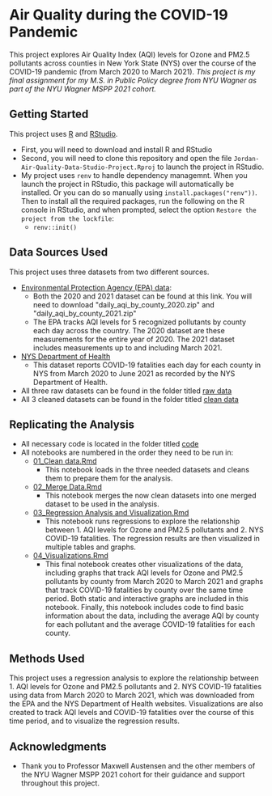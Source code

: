 # Air Quality during the COVID-19 Pandemic 
This project explores Air Quality Index (AQI) levels for Ozone and PM2.5 pollutants across counties in New York State (NYS) over the course of the COVID-19 pandemic (from March 2020 to March 2021). 
*This project is my final assignment for my M.S. in Public Policy degree from NYU Wagner as part of the NYU Wagner MSPP 2021 cohort.* 
## Getting Started
This project uses [R](https://cran.rstudio.com/) and [RStudio](https://www.rstudio.com/products/rstudio/download/). 
* First, you will need to download and install R and RStudio
* Second, you will need to clone this repository and open the file ```Jordan-Air-Quality-Data-Studio-Project.Rproj``` to launch the project in RStudio. 
* My project uses ```renv``` to handle dependency managemnt. When you launch the project in RStudio, this package will automatically be installed. Or you can do so manually using ```install.packages("renv"))```. Then to install all the required packages, run the following on the R console in RStudio, and when prompted, select the option ```Restore the project from the lockfile```:
  * ```renv::init()```
## Data Sources Used
This project uses three datasets from two different sources. 
* [Environmental Protection Agency (EPA) data](https://aqs.epa.gov/aqsweb/airdata/download_files.html#AQI): 
  * Both the 2020 and 2021 dataset can be found at this link. You will need to download "daily_aqi_by_county_2020.zip" and "daily_aqi_by_county_2021.zip"
  * The EPA tracks AQI levels for 5 recognized pollutants by county each day across the country. The 2020 dataset are these measurements for the entire year of 2020. The 2021 dataset includes measurements up to and including March 2021.  
* [NYS Department of Health](https://health.data.ny.gov/Health/New-York-State-Statewide-COVID-19-Fatalities-by-Co/xymy-pny5) 
  * This dataset reports COVID-19 fatalities each day for each county in NYS from March 2020 to June 2021 as recorded by the NYS Department of Health. 
* All three raw datasets can be found in the folder titled [raw data](https://github.com/mspp-data-studio-2021/Jordan-Air-Quality-Data-Studio-Project/tree/main/raw%20data) 
* All 3 cleaned datasets can be found in the folder titled [clean data](https://github.com/mspp-data-studio-2021/Jordan-Air-Quality-Data-Studio-Project/tree/main/clean%20data) 
## Replicating the Analysis
* All necessary code is located in the folder titled [code](https://github.com/mspp-data-studio-2021/Jordan-Air-Quality-Data-Studio-Project/tree/main/code) 
* All notebooks are numbered in the order they need to be run in: 
  * [01_Clean data.Rmd](https://github.com/mspp-data-studio-2021/Jordan-Air-Quality-Data-Studio-Project/blob/main/code/01_Clean%20data.Rmd) 
    * This notebook loads in the three needed datasets and cleans them to prepare them for the analysis. 
  * [02_Merge Data.Rmd](https://github.com/mspp-data-studio-2021/Jordan-Air-Quality-Data-Studio-Project/blob/main/code/02_Merge%20Data.Rmd) 
    * This notebook merges the now clean datasets into one merged dataset to be used in the analysis. 
  * [03_Regression Analysis and Visualization.Rmd](https://github.com/mspp-data-studio-2021/Jordan-Air-Quality-Data-Studio-Project/blob/main/code/03_Regression%20Analysis%20and%20Visualization.Rmd) 
    * This notebook runs regressions to explore the relationship between 1. AQI levels for Ozone and PM2.5 pollutants and 2. NYS COVID-19 fatalities. The regression results are then visualized in multiple tables and graphs. 
  * [04_Visualizations.Rmd](https://github.com/mspp-data-studio-2021/Jordan-Air-Quality-Data-Studio-Project/blob/main/code/04_Visualizations.Rmd) 
    * This final notebook creates other visualizations of the data, including graphs that track AQI levels for Ozone and PM2.5 pollutants by county from March 2020 to March 2021 and graphs that track COVID-19 fatalities by county over the same time period. Both static and interactive graphs are included in this notebook. Finally, this notebook includes code to find basic information about the data, including the average AQI by county for each pollutant and the average COVID-19 fatalities for each county. 
## Methods Used 
This project uses a regression analysis to explore the relationship between 1. AQI levels for Ozone and PM2.5 pollutants and 2. NYS COVID-19 fatalities using data from March 2020 to March 2021, which was downloaded from the EPA and the NYS Department of Health websites. Visualizations are also created to track AQI levels and COVID-19 fatalities over the course of this time period, and to visualize the regression results. 
## Acknowledgments 
* Thank you to Professor Maxwell Austensen and the other members of the NYU Wagner MSPP 2021 cohort for their guidance and support throughout this project. 
